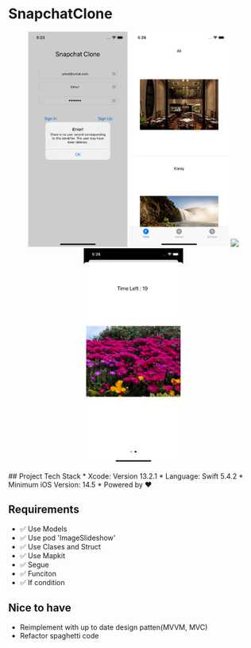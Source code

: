 # SnapchatClone
<p align="center">

</p>

<p align="center">
<img src="/Alert.png"  width="200"/>
<img src="/Feed.png" width="200"/>
<img src="/SignIn/SignUp.png" width="200"/>
<img src="/SnapView.png" width="200"/>


  
</p>
## Project Tech Stack
* Xcode: Version 13.2.1
* Language: Swift 5.4.2
* Minimum iOS Version: 14.5
* Powered by ❤️

## Requirements
- ✅ Use Models
- ✅ Use pod 'ImageSlideshow'
- ✅ Use Clases and Struct 
- ✅ Use Mapkit 
- ✅ Segue
- ✅ Funciton
- ✅ If condition

## Nice to have
- Reimplement with up to date design patten(MVVM, MVC)
- Refactor spaghetti code 
